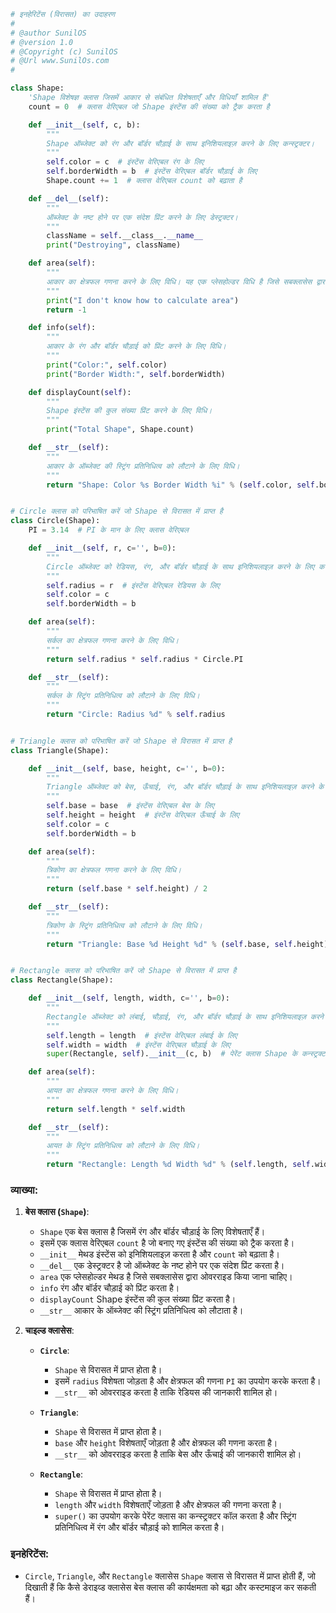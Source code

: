 
```python
# इनहेरिटेंस (विरासत) का उदाहरण
#
# @author SunilOS  
# @version 1.0
# @Copyright (c) SunilOS  
# @Url www.SunilOs.com
#

class Shape:
    'Shape विशेषज्ञ क्लास जिसमें आकार से संबंधित विशेषताएँ और विधियाँ शामिल हैं'
    count = 0  # क्लास वेरिएबल जो Shape इंस्टेंस की संख्या को ट्रैक करता है

    def __init__(self, c, b):
        """
        Shape ऑब्जेक्ट को रंग और बॉर्डर चौड़ाई के साथ इनिशियलाइज़ करने के लिए कन्स्ट्रक्टर।
        """
        self.color = c  # इंस्टेंस वेरिएबल रंग के लिए
        self.borderWidth = b  # इंस्टेंस वेरिएबल बॉर्डर चौड़ाई के लिए
        Shape.count += 1  # क्लास वेरिएबल count को बढ़ाता है

    def __del__(self):
        """
        ऑब्जेक्ट के नष्ट होने पर एक संदेश प्रिंट करने के लिए डेस्ट्रक्टर।
        """
        className = self.__class__.__name__
        print("Destroying", className)

    def area(self):
        """
        आकार का क्षेत्रफल गणना करने के लिए विधि। यह एक प्लेसहोल्डर विधि है जिसे सबक्लासेस द्वारा ओवरराइड किया जाना चाहिए।
        """
        print("I don't know how to calculate area")
        return -1

    def info(self):
        """
        आकार के रंग और बॉर्डर चौड़ाई को प्रिंट करने के लिए विधि।
        """
        print("Color:", self.color)
        print("Border Width:", self.borderWidth)

    def displayCount(self):
        """
        Shape इंस्टेंस की कुल संख्या प्रिंट करने के लिए विधि।
        """
        print("Total Shape", Shape.count)

    def __str__(self):
        """
        आकार के ऑब्जेक्ट की स्ट्रिंग प्रतिनिधित्व को लौटाने के लिए विधि।
        """
        return "Shape: Color %s Border Width %i" % (self.color, self.borderWidth)


# Circle क्लास को परिभाषित करें जो Shape से विरासत में प्राप्त है
class Circle(Shape):
    PI = 3.14  # PI के मान के लिए क्लास वेरिएबल

    def __init__(self, r, c='', b=0):
        """
        Circle ऑब्जेक्ट को रेडियस, रंग, और बॉर्डर चौड़ाई के साथ इनिशियलाइज़ करने के लिए कन्स्ट्रक्टर।
        """
        self.radius = r  # इंस्टेंस वेरिएबल रेडियस के लिए
        self.color = c
        self.borderWidth = b

    def area(self):
        """
        सर्कल का क्षेत्रफल गणना करने के लिए विधि।
        """
        return self.radius * self.radius * Circle.PI

    def __str__(self):
        """
        सर्कल के स्ट्रिंग प्रतिनिधित्व को लौटाने के लिए विधि।
        """
        return "Circle: Radius %d" % self.radius


# Triangle क्लास को परिभाषित करें जो Shape से विरासत में प्राप्त है
class Triangle(Shape):

    def __init__(self, base, height, c='', b=0):
        """
        Triangle ऑब्जेक्ट को बेस, ऊँचाई, रंग, और बॉर्डर चौड़ाई के साथ इनिशियलाइज़ करने के लिए कन्स्ट्रक्टर।
        """
        self.base = base  # इंस्टेंस वेरिएबल बेस के लिए
        self.height = height  # इंस्टेंस वेरिएबल ऊँचाई के लिए
        self.color = c
        self.borderWidth = b

    def area(self):
        """
        त्रिकोण का क्षेत्रफल गणना करने के लिए विधि।
        """
        return (self.base * self.height) / 2

    def __str__(self):
        """
        त्रिकोण के स्ट्रिंग प्रतिनिधित्व को लौटाने के लिए विधि।
        """
        return "Triangle: Base %d Height %d" % (self.base, self.height)


# Rectangle क्लास को परिभाषित करें जो Shape से विरासत में प्राप्त है
class Rectangle(Shape):

    def __init__(self, length, width, c='', b=0):
        """
        Rectangle ऑब्जेक्ट को लंबाई, चौड़ाई, रंग, और बॉर्डर चौड़ाई के साथ इनिशियलाइज़ करने के लिए कन्स्ट्रक्टर।
        """
        self.length = length  # इंस्टेंस वेरिएबल लंबाई के लिए
        self.width = width  # इंस्टेंस वेरिएबल चौड़ाई के लिए
        super(Rectangle, self).__init__(c, b)  # पेरेंट क्लास Shape के कन्स्ट्रक्टर को कॉल करता है

    def area(self):
        """
        आयत का क्षेत्रफल गणना करने के लिए विधि।
        """
        return self.length * self.width

    def __str__(self):
        """
        आयत के स्ट्रिंग प्रतिनिधित्व को लौटाने के लिए विधि।
        """
        return "Rectangle: Length %d Width %d" % (self.length, self.width) + " " + super(Rectangle, self).__str__()
```

### व्याख्या:

1. **बेस क्लास (`Shape`)**:
   - `Shape` एक बेस क्लास है जिसमें रंग और बॉर्डर चौड़ाई के लिए विशेषताएँ हैं।
   - इसमें एक क्लास वेरिएबल `count` है जो बनाए गए इंस्टेंस की संख्या को ट्रैक करता है।
   - `__init__` मेथड इंस्टेंस को इनिशियलाइज़ करता है और `count` को बढ़ाता है।
   - `__del__` एक डेस्ट्रक्टर है जो ऑब्जेक्ट के नष्ट होने पर एक संदेश प्रिंट करता है।
   - `area` एक प्लेसहोल्डर मेथड है जिसे सबक्लासेस द्वारा ओवरराइड किया जाना चाहिए।
   - `info` रंग और बॉर्डर चौड़ाई को प्रिंट करता है।
   - `displayCount` Shape इंस्टेंस की कुल संख्या प्रिंट करता है।
   - `__str__` आकार के ऑब्जेक्ट की स्ट्रिंग प्रतिनिधित्व को लौटाता है।

2. **चाइल्ड क्लासेस**:
   - **`Circle`**:
     - `Shape` से विरासत में प्राप्त होता है।
     - इसमें `radius` विशेषता जोड़ता है और क्षेत्रफल की गणना `PI` का उपयोग करके करता है।
     - `__str__` को ओवरराइड करता है ताकि रेडियस की जानकारी शामिल हो।
   
   - **`Triangle`**:
     - `Shape` से विरासत में प्राप्त होता है।
     - `base` और `height` विशेषताएँ जोड़ता है और क्षेत्रफल की गणना करता है।
     - `__str__` को ओवरराइड करता है ताकि बेस और ऊँचाई की जानकारी शामिल हो।
   
   - **`Rectangle`**:
     - `Shape` से विरासत में प्राप्त होता है।
     - `length` और `width` विशेषताएँ जोड़ता है और क्षेत्रफल की गणना करता है।
     - `super()` का उपयोग करके पेरेंट क्लास का कन्स्ट्रक्टर कॉल करता है और स्ट्रिंग प्रतिनिधित्व में रंग और बॉर्डर चौड़ाई को शामिल करता है।

### इनहेरिटेंस:
- `Circle`, `Triangle`, और `Rectangle` क्लासेस `Shape` क्लास से विरासत में प्राप्त होती हैं, जो दिखाती हैं कि कैसे डेराइव्ड क्लासेस बेस क्लास की कार्यक्षमता को बढ़ा और कस्टमाइज कर सकती हैं।
